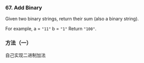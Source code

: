 ### 67\. Add Binary

Given two binary strings, return their sum (also a binary string).

For example,
a = `"11"`
b = `"1"`
Return `"100"`.

### 方法（一）
自己实现二进制加法